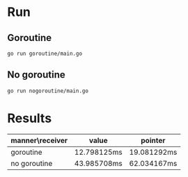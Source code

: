 # Run

## Goroutine

```
go run goroutine/main.go
```

## No goroutine

```
go run nogoroutine/main.go
```

# Results

| manner\receiver | value       | pointer     |
| --------------- | ----------- | ----------- |
| goroutine       | 12.798125ms | 19.081292ms |
| no goroutine    | 43.985708ms | 62.034167ms |
